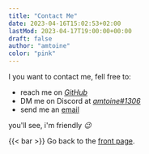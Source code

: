 ```yaml
---
title: "Contact Me"
date: 2023-04-16T15:02:53+02:00
lastMod: 2023-04-17T19:00:00+00:00
draft: false
author: "amtoine"
color: "pink"
---
```


I you want to contact me, fell free to:
- reach me on [*GitHub*](https://github.com/amtoine)
- DM me on Discord at [*amtoine#1306*](https://discordapp.com/users/692113679814099044)
- send me an [email](mailto:stevan.antoine@gmail.com)

you'll see, i'm friendly *:wink:*

{{< bar >}}
Go back to the [front page](/).
